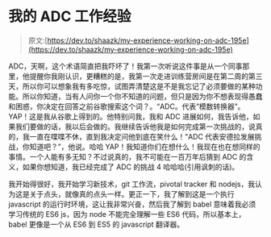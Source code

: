 # 我的 ADC 工作经验

> 原文:[https://dev.to/shaazk/my-experience-working-on-adc-195e](https://dev.to/shaazk/my-experience-working-on-adc-195e)

ADC，天啊，这个术语简直把我吓坏了！我第一次听说这件事是从一个同事那里，他提醒你我刚认识，更糟糕的是，我第一次走进训练营房间是在第二周的第三天，所以你可以想象我有多吃惊，试图弄清楚这是不是我忘记了必须要做的某种功能。所以你知道，当有人问你一个你不知道的问题，但只是因为你不想表现得愚蠢和困惑，你决定在回答之前谷歌搜索这个词？。“ADC。代表“模数转换器”。YAP！这是我从谷歌上得到的。他特别问我，我和 ADC 进展如何，我告诉他，如果我们要做的话，我以后会做的。我继续告诉他我是如何完成第一次挑战的，说真的，我一直在喋喋不休，直到我决定问他到底在笑什么！”ADC 代表安德拉发展挑战，你知道吧？”，他说。哈哈 YAP！我知道你们在想什么！我现在也在想同样的事情。一个人能有多无知？不过说真的，我不可能在一百万年后猜到 ADC 的含义，如果你想知道，我已经完成了 ADC 的挑战 4 哈哈哈(引用讽刺的话)。

我开始得很好，我开始学习新技术，git 工作流，pivotal tracker 和 nodejs，我认为这是关于点头，就像真的点头一样。更正一下，我了解到这是一个执行 javascript 的运行时环境，这让我非常兴奋，然后我了解到 babel 意味着我必须学习传统的 ES6 js，因为 node 不能完全理解一些 ES6 代码，所以基本上，babel 更像是一个从 ES6 到 ES5 的 javascript 翻译器。